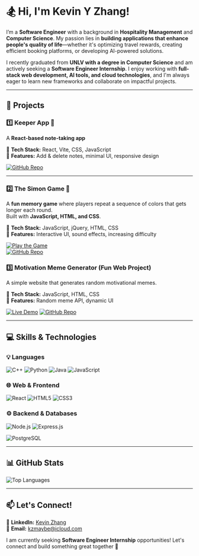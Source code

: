
<!--
**kzmaybe/kzmaybe** is a ✨ _special_ ✨ repository because its `README.md` (this file) appears on your GitHub profile.
-->

# 🏂  Hi, I'm Kevin Y Zhang!

I’m a **Software Engineer** with a background in **Hospitality Management** and **Computer Science**. My passion lies in **building applications that enhance people's quality of life**—whether it's optimizing travel rewards, creating efficient booking platforms, or developing AI-powered solutions.

I recently graduated from **UNLV with a degree in Computer Science** and am actively seeking a **Software Engineer Internship**. I enjoy working with **full-stack web development, AI tools, and cloud technologies**, and I'm always eager to learn new frameworks and collaborate on impactful projects.

---

## 🔨 Projects
### 1️⃣ Keeper App 📝
A **React-based note-taking app** 

🔹 **Tech Stack:** React, Vite, CSS, JavaScript  
🔹 **Features:** Add & delete notes, minimal UI, responsive design  

[![GitHub Repo](https://img.shields.io/badge/Repo-GitHub-blue)](https://github.com/kzmaybe/Keeper-App)

---

### 2️⃣ The Simon Game 🎵
A **fun memory game** where players repeat a sequence of colors that gets longer each round.  
Built with **JavaScript, HTML, and CSS**.

🔹 **Tech Stack:** JavaScript, jQuery, HTML, CSS  
🔹 **Features:** Interactive UI, sound effects, increasing difficulty  

[![Play the Game](https://img.shields.io/badge/Live-Demo-brightgreen)](https://kzmaybe.github.io/The-Simon-Game/)  
[![GitHub Repo](https://img.shields.io/badge/Repo-GitHub-blue)](https://github.com/kzmaybe/The-Simon-Game)


### 3️⃣ **Motivation Meme Generator (Fun Web Project)**
A simple website that generates random motivational memes.

🔹 **Tech Stack:** JavaScript, HTML, CSS  
🔹 **Features:** Random meme API, dynamic UI  

[![Live Demo](https://img.shields.io/badge/Live-Demo-brightgreen)](https://kzmaybe.github.io/Motivation-Meme-Website/) 
[![GitHub Repo](https://img.shields.io/badge/Repo-GitHub-blue)](https://github.com/kzmaybe/Motivation-Meme-Website)

---



<!-- ### 4️⃣5️⃣ **BookingHack (Web App & Chrome Extension)**
A **flight and hotel deal finder** that helps users book the cheapest travel using points or cash.

🔹 **Tech Stack:** React, TypeScript, Firebase, API integration  
🔹 **Features:** Travel price tracker, points-to-cash calculator, deal notifications  
🔹 [GitHub Repo](https://github.com/kzmaybe/BookingHack)

--- -->



## 💻 Skills & Technologies

### **💡 Languages**
![C++](https://img.shields.io/badge/C++-00599C?style=flat&logo=c%2B%2B&logoColor=white)
![Python](https://img.shields.io/badge/Python-3776AB?style=flat&logo=python&logoColor=white)
![Java](https://img.shields.io/badge/Java-ED8B00?style=flat&logo=java&logoColor=white)
![JavaScript](https://img.shields.io/badge/JavaScript-F7DF1E?style=flat&logo=javascript&logoColor=black)
<!-- ![TypeScript](https://img.shields.io/badge/TypeScript-3178C6?style=flat&logo=typescript&logoColor=white) -->

### **🌐 Web & Frontend**
![React](https://img.shields.io/badge/React-20232A?style=flat&logo=react&logoColor=61DAFB)
![HTML5](https://img.shields.io/badge/HTML5-E34F26?style=flat&logo=html5&logoColor=white)
![CSS3](https://img.shields.io/badge/CSS3-1572B6?style=flat&logo=css3&logoColor=white)
<!-- ![TailwindCSS](https://img.shields.io/badge/TailwindCSS-06B6D4?style=flat&logo=tailwindcss&logoColor=white) -->

### **⚙️ Backend & Databases**
![Node.js](https://img.shields.io/badge/Node.js-43853D?style=flat&logo=node.js&logoColor=white)
![Express.js](https://img.shields.io/badge/Express.js-000000?style=flat&logo=express&logoColor=white)
<!-- ![MongoDB](https://img.shields.io/badge/MongoDB-4EA94B?style=flat&logo=mongodb&logoColor=white) -->
![PostgreSQL](https://img.shields.io/badge/PostgreSQL-336791?style=flat&logo=postgresql&logoColor=white)

<!-- ### **☁️ Cloud & Tools**
![Git](https://img.shields.io/badge/Git-F05032?style=flat&logo=git&logoColor=white)
![GitHub](https://img.shields.io/badge/GitHub-181717?style=flat&logo=github&logoColor=white)
![Firebase](https://img.shields.io/badge/Firebase-FFCA28?style=flat&logo=firebase&logoColor=black)
![Docker](https://img.shields.io/badge/Docker-2496ED?style=flat&logo=docker&logoColor=white)
![AWS](https://img.shields.io/badge/AWS-FF9900?style=flat&logo=amazonaws&logoColor=black) -->

---

## 📊 GitHub Stats
<!-- ![Kevin's GitHub Stats](https://github-readme-stats.vercel.app/api?username=kzmaybe&show_icons=true&theme=radical)   -->
![Top Languages](https://github-readme-stats.vercel.app/api/top-langs/?username=kzmaybe&layout=compact&theme=radical)

---

## 📫 Let's Connect!

🔹 **LinkedIn:** [Kevin Zhang](https://www.linkedin.com/in/kevin-y-zhang-21623313b/)  
📧 **Email:** kzmaybe@icloud.com 

I am currently seeking **Software Engineer Internship** opportunities! Let's connect and build something great together 🚀

